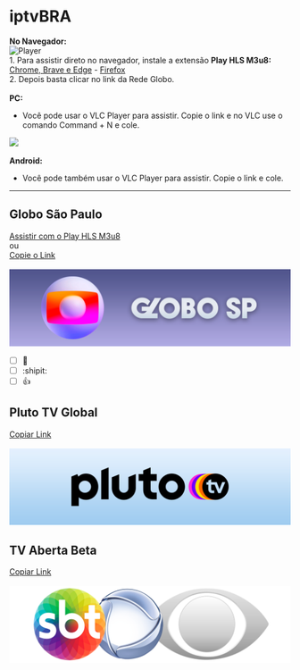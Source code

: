 # iptvBRA

__No Navegador:__
<br>
![Player](https://i.imgur.com/JxVVqNm.png)
<br>
1.
Para assistir direto no navegador, instale a extensão __Play HLS M3u8:__
<a href="https://chrome.google.com/webstore/detail/play-hls-m3u8/ckblfoghkjhaclegefojbgllenffajdc"> Chrome, Brave e Edge</a> - <a href="https://addons.mozilla.org/en-US/firefox/addon/play-hls-chrome/"> Firefox</a>
<br>
2. Depois basta clicar no link da Rede Globo.
<br>
<br>
__PC:__
 - Você pode usar o VLC Player para assistir. Copie o link e no VLC use o comando Command + N e cole.

<img src="https://upload.wikimedia.org/wikipedia/commons/thumb/e/e6/VLC_Icon.svg/904px-VLC_Icon.svg.png" height="80" class="center"  >   </img> 

__Android:__
 - Você pode também usar o VLC Player para assistir. Copie o link e cole.
----------------------------------------------------------------------------

## Globo São Paulo
<a href="https://raw.githubusercontent.com/xicobiu/iptvBRA/main/.github/GloboTV-SP.m3u8"> Assistir com o Play HLS M3u8 </a> 
<br>
ou
<br>
<a href="https://raw.githubusercontent.com/xicobiu/iptvBRA/main/.github/GloboTV-SP"> Copie o Link <br></a> 
<br>
<img src="https://raw.githubusercontent.com/xicobiu/iptvBRA/main/.github/logo/Rede-Globo-SP-Banner.png"> </img> 
<br>
- [ ] :tada:
- [ ] :shipit: 
- [ ] :+1:

##  Pluto TV Global 
<a href="https://raw.githubusercontent.com/xicobiu/iptvBRA/main/.github/PLUTO%20TV%20Global.m3u"> Copiar Link<br></a>
<br>
<img src="https://raw.githubusercontent.com/xicobiu/iptvBRA/main/.github/logo/Pluto-TV-Logo-Xicobiu.png"> </img>


## TV Aberta Beta 
<a href="https://raw.githubusercontent.com/xicobiu/iptvBRA/main/.github/tv-aberta"> Copiar Link<br></a>
<br>
<img src="https://raw.githubusercontent.com/xicobiu/iptvBRA/main/.github/logo/TV-Aberta-Logo.png"> </img>


